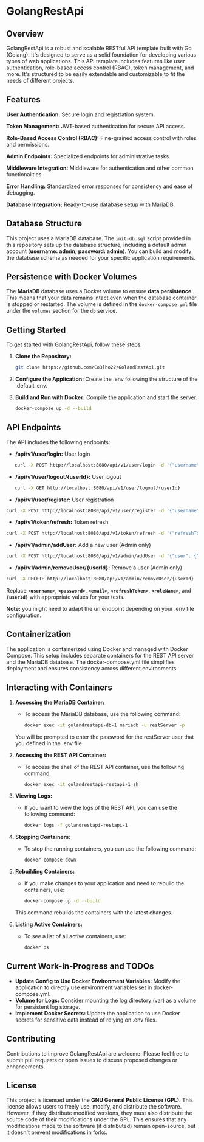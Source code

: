 # GolangRestApi
## Overview

GolangRestApi is a robust and scalable RESTful API template built with Go (Golang). It's designed to serve as a solid foundation for developing various types of web applications. This API template includes features like user authentication, role-based access control (RBAC), token management, and more. It's structured to be easily extendable and customizable to fit the needs of different projects.

## Features

**User Authentication:** Secure login and registration system.
    
**Token Management:** JWT-based authentication for secure API access.
    
**Role-Based Access Control (RBAC):** Fine-grained access control with roles and permissions.
    
**Admin Endpoints:** Specialized endpoints for administrative tasks.
    
**Middleware Integration:** Middleware for authentication and other common functionalities.

**Error Handling:** Standardized error responses for consistency and ease of debugging.

**Database Integration:** Ready-to-use database setup with MariaDB.

## Database Structure

This project uses a MariaDB database. The `init-db.sql` script provided in this repository sets up the database structure, including a default admin account (**username: admin**, **password: admin**). You can build and modify the database schema as needed for your specific application requirements.

## Persistence with Docker Volumes

The **MariaDB** database uses a Docker volume to ensure **data persistence**. This means that your data remains intact even when the database container is stopped or restarted. The volume is defined in the `docker-compose.yml` file under the `volumes` section for the `db` service.

## Getting Started

 To get started with GolangRestApi, follow these steps:

1. **Clone the Repository:** 

    ```bash
    git clone https://github.com/Co3lho22/GolandRestApi.git
    ```
   
2. **Configure the Application:** Create the .env following the structure of the .default_env.


4. **Build and Run with Docker:** Compile the application and start the server.
    ```bash
    docker-compose up -d --build
    ```

## API Endpoints

The API includes the following endpoints:

* **/api/v1/user/login:** User login 

```bash
   curl -X POST http://localhost:8080/api/v1/user/login -d '{"username":"<username>", "password":"<password>"}'
```

* **/api/v1/user/logout/{userId}:** User logout 

```bash
   curl -X GET http://localhost:8080/api/v1/user/logout/{userId}
```

* **/api/v1/user/register:** User registration 

```bash
curl -X POST http://localhost:8080/api/v1/user/register -d '{"username":"<username>", "password":"<password>", "email":"<email>"}'
```

* **/api/v1/token/refresh:** Token refresh

```bash
curl -X POST http://localhost:8080/api/v1/token/refresh -d '{"refreshToken":"<refreshToken>"}'
```

* **/api/v1/admin/addUser:** Add a new user (Admin only)

```bash
curl -X POST http://localhost:8080/api/v1/admin/addUser -d '{"user": {"username":"<username>", "password":"<password>", "email":"<email>"}, "roleName":"<roleName>"}'
```

* **/api/v1/admin/removeUser/{userId}:** Remove a user (Admin only)

```bash
curl -X DELETE http://localhost:8080/api/v1/admin/removeUser/{userId}
```
Replace **`<username>`**, **`<password>`**, **`<email>`**, **`<refreshToken>`**, **`<roleName>`**, and **`{userId}`** with appropriate values for your tests.

**Note:** you might need to adapt the url endpoint depending on your .env file configuration.

## Containerization

The application is containerized using Docker and managed with Docker Compose. This setup includes separate containers for the REST API server and the MariaDB database. The docker-compose.yml file simplifies deployment and ensures consistency across different environments.

## Interacting with Containers
1. **Accessing the MariaDB Container:**
   * To access the MariaDB database, use the following command:
        ```bash
        docker exec -it golandrestapi-db-1 mariadb -u restServer -p
        ```
   You will be prompted to enter the password for the restServer user that you defined in the .env file

2. **Accessing the REST API Container:**
   * To access the shell of the REST API container, use the following command:
        ```bash
        docker exec -it golandrestapi-restapi-1 sh
        ```

3. **Viewing Logs:**
   * If you want to view the logs of the REST API, you can use the following command: 
        ```bash
        docker logs -f golandrestapi-restapi-1
        ```

4. **Stopping Containers:**
    * To stop the running containers, you can use the following command:
        ```bash
        docker-compose down
        ```

5. **Rebuilding Containers:**
    * If you make changes to your application and need to rebuild the containers, use:
        ```bash
        docker-compose up -d --build
        ```
   This command rebuilds the containers with the latest changes.

6. **Listing Active Containers:**
    * To see a list of all active containers, use:
        ```bash
        docker ps
        ```


## Current Work-in-Progress and TODOs

* **Update Config to Use Docker Environment Variables:** Modify the application to directly use environment variables set in docker-compose.yml.
* **Volume for Logs:** Consider mounting the log directory (var) as a volume for persistent log storage.
* **Implement Docker Secrets:** Update the application to use Docker secrets for sensitive data instead of relying on .env files.



## Contributing

Contributions to improve GolangRestApi are welcome. Please feel free to submit pull requests or open issues to discuss proposed changes or enhancements.

## License

This project is licensed under the **GNU General Public License (GPL)**. This license allows users to freely use, modify, and distribute the software. However, if they distribute modified versions, they must also distribute the source code of their modifications under the GPL. This ensures that any modifications made to the software (if distributed) remain open-source, but it doesn't prevent modifications in forks.
